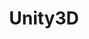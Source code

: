 ---
title: Unity3D
image: unity3d.jpg
taxonomy:
    category: list
metadata:
    keywords: 'peter,braith,daspete,das,pete,tutorial,unity3d,unity,development,game,gamedev'
    description: 'Unity3D development tutorials'
    image: unity3d.jpg
listitems: ['unity3d-tutorial']
readmore: READ NOW
---